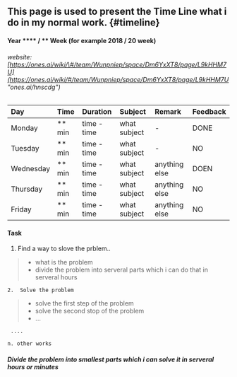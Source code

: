 ## This page is used to present the Time Line what i do in my normal work. {#timeline}

#### 

#### Year \*\*\*\* / \*\* Week \(for example 2018 / 20 week\)

###### website: [https://ones.ai/wiki/\#/team/Wunpniep/space/Dm6YxXT8/page/L9kHHM7U](https://ones.ai/wiki/#/team/Wunpniep/space/Dm6YxXT8/page/L9kHHM7U "ones.ai/hnscdg")

| Day | Time | Duration | Subject | Remark | Feedback |
| :--- | :--- | :--- | :--- | :--- | :--- |
| Monday | \*\* min | time - time | what subject | - | DONE |
| Tuesday | \*\* min | time - time | what subject | - | NO |
| Wednesday | \*\* min | time - time | what subject | anything else | DOEN |
| Thursday | \*\* min | time - time | what subject | anything else | NO |
| Friday | \*\* min | time - time | what subject | anything else | NO |



#### Task

1. Find a way to slove the prblem..

> * what is the problem
> * divide the problem into serveral parts which i can do that in serveral hours

    2.  Solve the problem

> * solve the first step of the problem
> * solve the second stop of the problem
> * ...

     ....

    n. other works



##### Divide the problem into smallest parts which i can solve it in serveral hours or minutes





